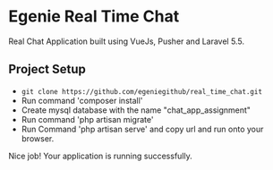 # Egenie Real Time Chat
Real Chat Application built using VueJs, Pusher and Laravel 5.5.

## Project Setup
-  `git clone https://github.com/egeniegithub/real_time_chat.git`
-  Run command 'composer install'
-  Create mysql database with the name "chat_app_assignment"
-  Run command 'php artisan migrate'
-  Run Command 'php artisan serve' and copy url and run onto your browser.

  Nice job! Your application is running successfully.
